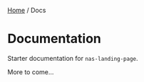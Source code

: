 [Home](/README.md) / Docs

# Documentation
Starter documentation for `nas-landing-page`.

More to come...

<!--(Rn.BuildScriptHelper){
	"version": "1.0.107",
	"replace": true
}(END)-->